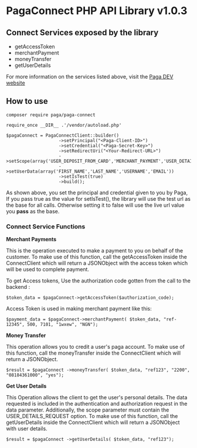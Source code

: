 # PagaConnect PHP API Library v1.0.3

## Connect Services exposed by the library

- getAccessToken
- merchantPayment
- moneyTransfer
- getUserDetails

For more information on the services listed above, visit the [Paga DEV website](https://developer-docs.paga.com/docs/php-library)

## How to use

`composer require paga/paga-connect`

 
```
require_once __DIR__ .'/vendor/autoload.php'

$pagaConnect = PagaConnectClient::builder()
                    ->setPrincipal("<Paga-Client-ID>")
                    ->setCredential("<Paga-Secret-Key>")
                    ->setRedirectUri("<Your-Redirect-URL>")
                    ->setScope(array('USER_DEPOSIT_FROM_CARD','MERCHANT_PAYMENT','USER_DETAILS_REQUEST'))
                    ->setUserData(array('FIRST_NAME','LAST_NAME','USERNAME','EMAIL'))
                    ->setIsTest(true)
                    ->build();
```

As shown above, you set the principal and credential given to you by Paga, If you pass true as the value for setIsTest(), the library will use the test url as the base for all calls. Otherwise setting it to false will use the live url value you **pass** as the base. 

### Connect Service Functions

**Merchant Payments**

This is the operation executed to make a payment to you on behalf of the customer. To make use of this function, call the getAccessToken inside the ConnectClient which will return a JSONObject with the access token which will be used to complete payment.

To get Access tokens, Use the authorization code gotten from the call to the backend :

```
$token_data = $pagaConnect->getAccessToken($authorization_code);

```
Access Token is used in making merchant payment like this:

```
$payment_data = $pagaConnect->merchantPayment( $token_data, "ref-12345", 500, 7101, "1wxew", "NGN");
```

**Money Transfer**

This operation allows you to credit a user's paga account. To make use of this function, call the moneyTransfer inside the ConnectClient which will return a JSONObject.


```
$result = $pagaConnect ->moneyTransfer( $token_data, "ref123", "2200", "08184361000", "yes");
```
**Get User Details**

This Operation allows the client to get the user's personal details. The data requested is included in the authentication and authorization request in the data parameter. Additionally, the scope parameter must contain the USER_DETAILS_REQUEST option. To make use of this function, call the getUserDetails inside the ConnectClient which will return a JSONObject with user details.


```
$result = $pagaConnect ->getUserDetails( $token_data, "ref123");
```